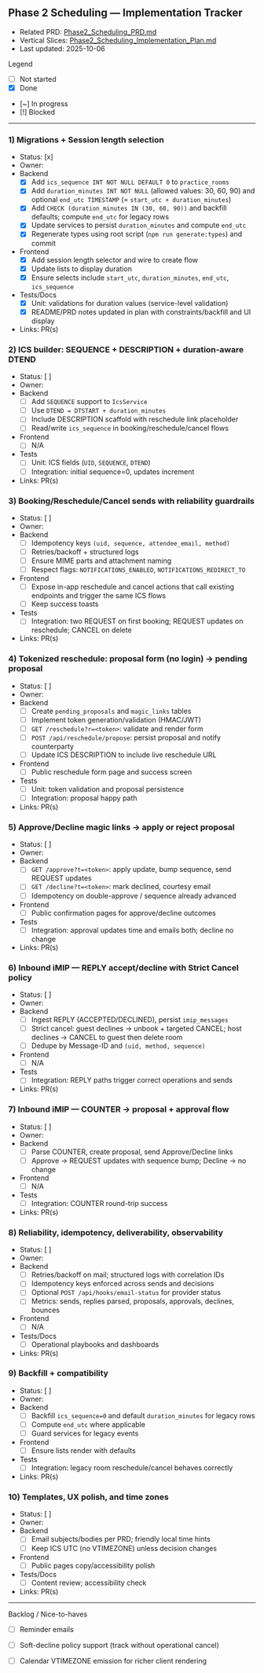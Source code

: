 ## Phase 2 Scheduling — Implementation Tracker

- Related PRD: [Phase2_Scheduling_PRD.md](./Phase2_Scheduling_PRD.md)
- Vertical Slices: [Phase2_Scheduling_Implementation_Plan.md](./Phase2_Scheduling_Implementation_Plan.md)
- Last updated: 2025-10-06

Legend
- [ ] Not started
- [x] Done
- [~] In progress
- [!] Blocked

---

### 1) Migrations + Session length selection
- Status: [x]
- Owner:
- Backend
  - [x] Add `ics_sequence INT NOT NULL DEFAULT 0` to `practice_rooms`
  - [x] Add `duration_minutes INT NOT NULL` (allowed values: 30, 60, 90) and optional `end_utc TIMESTAMP` (= `start_utc + duration_minutes`)
  - [x] Add `CHECK (duration_minutes IN (30, 60, 90))` and backfill defaults; compute `end_utc` for legacy rows
  - [x] Update services to persist `duration_minutes` and compute `end_utc`
  - [x] Regenerate types using root script (`npm run generate:types`) and commit
- Frontend
  - [x] Add session length selector and wire to create flow
  - [x] Update lists to display duration
  - [x] Ensure selects include `start_utc`, `duration_minutes`, `end_utc`, `ics_sequence`
- Tests/Docs
  - [x] Unit: validations for duration values (service-level validation)
  - [x] README/PRD notes updated in plan with constraints/backfill and UI display
- Links: PR(s)

### 2) ICS builder: SEQUENCE + DESCRIPTION + duration-aware DTEND
- Status: [ ]
- Owner:
- Backend
  - [ ] Add `SEQUENCE` support to `IcsService`
  - [ ] Use `DTEND = DTSTART + duration_minutes`
  - [ ] Include DESCRIPTION scaffold with reschedule link placeholder
  - [ ] Read/write `ics_sequence` in booking/reschedule/cancel flows
- Frontend
  - [ ] N/A
- Tests
  - [ ] Unit: ICS fields (`UID`, `SEQUENCE`, `DTEND`)
  - [ ] Integration: initial sequence=0, updates increment
- Links: PR(s)

### 3) Booking/Reschedule/Cancel sends with reliability guardrails
- Status: [ ]
- Owner:
- Backend
  - [ ] Idempotency keys `(uid, sequence, attendee_email, method)`
  - [ ] Retries/backoff + structured logs
  - [ ] Ensure MIME parts and attachment naming
  - [ ] Respect flags: `NOTIFICATIONS_ENABLED`, `NOTIFICATIONS_REDIRECT_TO`
- Frontend
  - [ ] Expose in-app reschedule and cancel actions that call existing endpoints and trigger the same ICS flows
  - [ ] Keep success toasts
- Tests
  - [ ] Integration: two REQUEST on first booking; REQUEST updates on reschedule; CANCEL on delete
- Links: PR(s)

### 4) Tokenized reschedule: proposal form (no login) → pending proposal
- Status: [ ]
- Owner:
- Backend
  - [ ] Create `pending_proposals` and `magic_links` tables
  - [ ] Implement token generation/validation (HMAC/JWT)
  - [ ] `GET /reschedule?r=<token>`: validate and render form
  - [ ] `POST /api/reschedule/propose`: persist proposal and notify counterparty
  - [ ] Update ICS DESCRIPTION to include live reschedule URL
- Frontend
  - [ ] Public reschedule form page and success screen
- Tests
  - [ ] Unit: token validation and proposal persistence
  - [ ] Integration: proposal happy path
- Links: PR(s)

### 5) Approve/Decline magic links → apply or reject proposal
- Status: [ ]
- Owner:
- Backend
  - [ ] `GET /approve?t=<token>`: apply update, bump sequence, send REQUEST updates
  - [ ] `GET /decline?t=<token>`: mark declined, courtesy email
  - [ ] Idempotency on double-approve / sequence already advanced
- Frontend
  - [ ] Public confirmation pages for approve/decline outcomes
- Tests
  - [ ] Integration: approval updates time and emails both; decline no change
- Links: PR(s)

### 6) Inbound iMIP — REPLY accept/decline with Strict Cancel policy
- Status: [ ]
- Owner:
- Backend
  - [ ] Ingest REPLY (ACCEPTED/DECLINED), persist `imip_messages`
  - [ ] Strict cancel: guest declines → unbook + targeted CANCEL; host declines → CANCEL to guest then delete room
  - [ ] Dedupe by Message-ID and `(uid, method, sequence)`
- Frontend
  - [ ] N/A
- Tests
  - [ ] Integration: REPLY paths trigger correct operations and sends
- Links: PR(s)

### 7) Inbound iMIP — COUNTER → proposal + approval flow
- Status: [ ]
- Owner:
- Backend
  - [ ] Parse COUNTER, create proposal, send Approve/Decline links
  - [ ] Approve → REQUEST updates with sequence bump; Decline → no change
- Frontend
  - [ ] N/A
- Tests
  - [ ] Integration: COUNTER round-trip success
- Links: PR(s)

### 8) Reliability, idempotency, deliverability, observability
- Status: [ ]
- Owner:
- Backend
  - [ ] Retries/backoff on mail; structured logs with correlation IDs
  - [ ] Idempotency keys enforced across sends and decisions
  - [ ] Optional `POST /api/hooks/email-status` for provider status
  - [ ] Metrics: sends, replies parsed, proposals, approvals, declines, bounces
- Frontend
  - [ ] N/A
- Tests/Docs
  - [ ] Operational playbooks and dashboards
- Links: PR(s)

### 9) Backfill + compatibility
- Status: [ ]
- Owner:
- Backend
  - [ ] Backfill `ics_sequence=0` and default `duration_minutes` for legacy rows
  - [ ] Compute `end_utc` where applicable
  - [ ] Guard services for legacy events
- Frontend
  - [ ] Ensure lists render with defaults
- Tests
  - [ ] Integration: legacy room reschedule/cancel behaves correctly
- Links: PR(s)

### 10) Templates, UX polish, and time zones
- Status: [ ]
- Owner:
- Backend
  - [ ] Email subjects/bodies per PRD; friendly local time hints
  - [ ] Keep ICS UTC (no VTIMEZONE) unless decision changes
- Frontend
  - [ ] Public pages copy/accessibility polish
- Tests/Docs
  - [ ] Content review; accessibility check
- Links: PR(s)

---

Backlog / Nice-to-haves
- [ ] Reminder emails
- [ ] Soft-decline policy support (track without operational cancel)
- [ ] Calendar VTIMEZONE emission for richer client rendering



